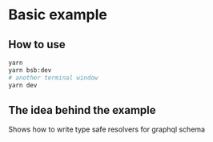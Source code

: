 # Basic example

## How to use

```bash
yarn
yarn bsb:dev
# another terminal window
yarn dev
```

## The idea behind the example

Shows how to write type safe resolvers for graphql schema

